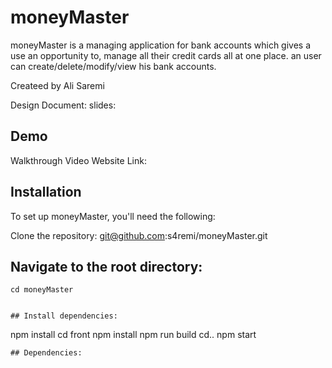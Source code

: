 # moneyMaster

moneyMaster is a managing application for bank accounts which gives a use an opportunity to, manage all their credit cards all at one place. an user can create/delete/modify/view his bank accounts.

Createed by Ali Saremi

Design Document:
slides:

## Demo

Walkthrough Video
Website Link:

## Installation

To set up moneyMaster, you'll need the following:

Clone the repository: git@github.com:s4remi/moneyMaster.git

## Navigate to the root directory:

```
cd moneyMaster


## Install dependencies:
```

npm install
cd front
npm install
npm run build
cd..
npm start

```
## Dependencies:
```
